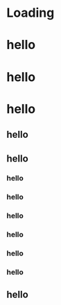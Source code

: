 # Loading
# hello
# hello
# hello
## hello
## hello
### hello
### hello
### hello
### hello
### hello
### hello
## hello